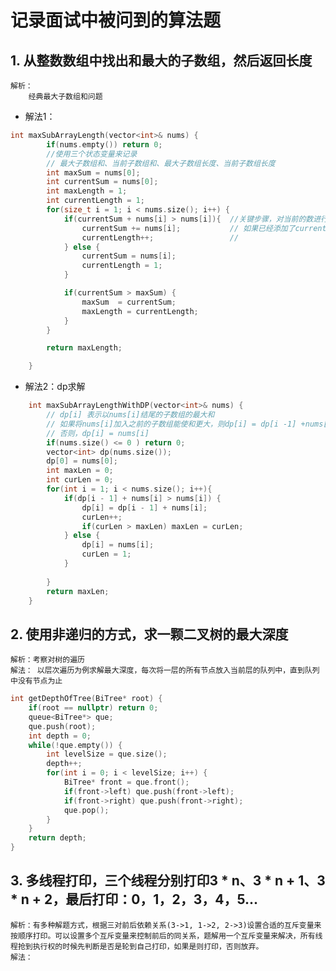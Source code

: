 # 记录面试中被问到的算法题

## 1. 从整数数组中找出和最大的子数组，然后返回长度
    解析：
        经典最大子数组和问题
- 解法1：
```cpp
int maxSubArrayLength(vector<int>& nums) {
        if(nums.empty()) return 0;
        //使用三个状态变量来记录
        // 最大子数组和、当前子数组和、最大子数组长度、当前子数组长度
        int maxSum = nums[0];
        int currentSum = nums[0];
        int maxLength = 1;
        int currentLength = 1;
        for(size_t i = 1; i < nums.size(); i++) {
            if(currentSum + nums[i] > nums[i]){  //关键步骤，对当前的数进行判断
                currentSum += nums[i];           // 如果已经添加了currentSum的话是比当前的数要大，那么就将当前的数算上子数组
                currentLength++;                 // 
            } else {
                currentSum = nums[i];
                currentLength = 1;
            }

            if(currentSum > maxSum) {
                maxSum  = currentSum;
                maxLength = currentLength;
            }
        } 

        return maxLength;

    }
```
- 解法2：dp求解
```cpp
    int maxSubArrayLengthWithDP(vector<int>& nums) {
        // dp[i] 表示以nums[i]结尾的子数组的最大和
        // 如果将nums[i]加入之前的子数组能使和更大，则dp[i] = dp[i -1] +nums[i]
        // 否则，dp[i] = nums[i]
        if(nums.size() <= 0 ) return 0;
        vector<int> dp(nums.size());
        dp[0] = nums[0];
        int maxLen = 0;
        int curLen = 0;
        for(int i = 1; i < nums.size(); i++){
            if(dp[i - 1] + nums[i] > nums[i]) {
                dp[i] = dp[i - 1] + nums[i];
                curLen++;
                if(curLen > maxLen) maxLen = curLen; 
            } else {
                dp[i] = nums[i];
                curLen = 1;
            }
            
        }
        return maxLen;
    }

```

## 2. 使用非递归的方式，求一颗二叉树的最大深度
    解析：考察对树的遍历
    解法： 以层次遍历为例求解最大深度，每次将一层的所有节点放入当前层的队列中，直到队列中没有节点为止
```cpp
int getDepthOfTree(BiTree* root) {
    if(root == nullptr) return 0;
    queue<BiTree*> que;
    que.push(root);
    int depth = 0;
    while(!que.empty()) {
        int levelSize = que.size();
        depth++;
        for(int i = 0; i < levelSize; i++) {
            BiTree* front = que.front();
            if(front->left) que.push(front->left);
            if(front->right) que.push(front->right);
            que.pop();
        }
    }
    return depth;
}
``` 

## 3. 多线程打印，三个线程分别打印3 * n、3 * n + 1、3 * n + 2，最后打印：0，1，2，3，4，5...
    解析：有多种解题方式，根据三对前后依赖关系(3->1, 1->2, 2->3)设置合适的互斥变量来按顺序打印。可以设置多个互斥变量来控制前后的同关系，题解用一个互斥变量来解决，所有线程抢到执行权的时候先判断是否是轮到自己打印，如果是则打印，否则放弃。
    解法：
```cpp


```